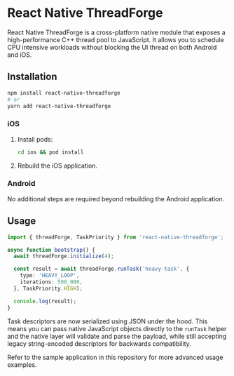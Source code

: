 # React Native ThreadForge

React Native ThreadForge is a cross-platform native module that exposes a high-performance C++
thread pool to JavaScript. It allows you to schedule CPU intensive workloads without blocking the UI
thread on both Android and iOS.

## Installation

```sh
npm install react-native-threadforge
# or
yarn add react-native-threadforge
```

### iOS

1. Install pods:
   ```sh
   cd ios && pod install
   ```
2. Rebuild the iOS application.

### Android

No additional steps are required beyond rebuilding the Android application.

## Usage

```ts
import { threadForge, TaskPriority } from 'react-native-threadforge';

async function bootstrap() {
  await threadForge.initialize(4);

  const result = await threadForge.runTask('heavy-task', {
    type: 'HEAVY_LOOP',
    iterations: 500_000,
  }, TaskPriority.HIGH);

  console.log(result);
}
```

Task descriptors are now serialized using JSON under the hood. This means you can pass native
JavaScript objects directly to the `runTask` helper and the native layer will validate and parse the
payload, while still accepting legacy string-encoded descriptors for backwards compatibility.

Refer to the sample application in this repository for more advanced usage examples.
